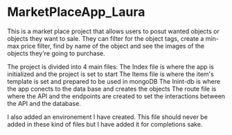 # MarketPlaceApp_Laura

This is a market place project that allows users to posut wanted objects or objects they want to sale. They can filter for the object tags, create a min-max price filter, find by name of the object and see the images of the objects they're going to purchase. 

The project is divided into 4 main files:
The Index file is where the app is initialized and the project is set to start
The Items file is where the item's template is set and prepared to be used in mongoDB
The Inint-db is where the app conects to the data base and creates the objects
The route file is where the API and the endpoints are created to set the interactions between the API and the database. 

I also added an environement I have created. This file should never be added in these kind of files but I have added it for completions sake. 
